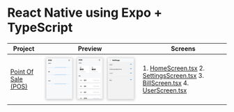 
# React Native using Expo + TypeScript  
  
|Project  |Preview  |Screens  |
|--|--|--|
|[Point Of Sale (POS)](https://github.com/gayanvoice/react-native-apps/tree/master/pos#readme)  |![enter image description here](https://raw.githubusercontent.com/gayanvoice/react-native-apps/master/images/pos.png)  |1. [HomeScreen.tsx](https://github.com/gayanvoice/react-native-apps/blob/master/pos/screens/HomeScreen.tsx) 2. [SettingsScreen.tsx](https://github.com/gayanvoice/react-native-apps/blob/master/pos/screens/SettingsScreen.tsx) 3. [BillScreen.tsx](https://github.com/gayanvoice/react-native-apps/blob/master/pos/screens/BillScreen.tsx) 4. [UserScreen.tsx](https://github.com/gayanvoice/react-native-apps/blob/master/pos/screens/UserScreen.tsx)  |
